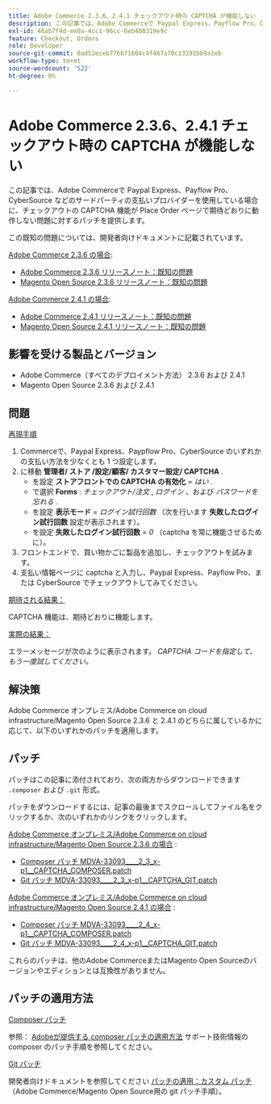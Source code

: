 ```yaml
---
title: Adobe Commerce 2.3.6、2.4.1 チェックアウト時の CAPTCHA が機能しない
description: この記事では、Adobe Commerceで Paypal Express、Payflow Pro、CyberSource などのサードパーティの支払いプロバイダーを使用している場合に、チェックアウトの CAPTCHA 機能が Place Order ページで期待どおりに動作しない問題に対するパッチを提供します。
exl-id: 46ab7f4d-ee0a-4cc1-96cc-6eb408319e9c
feature: Checkout, Orders
role: Developer
source-git-commit: 0ad52eceb776b71604c4f467a70c13191bb9a1eb
workflow-type: tm+mt
source-wordcount: '522'
ht-degree: 0%

---
```


# Adobe Commerce 2.3.6、2.4.1 チェックアウト時の CAPTCHA が機能しない

この記事では、Adobe Commerceで Paypal Express、Payflow Pro、CyberSource などのサードパーティの支払いプロバイダーを使用している場合に、チェックアウトの CAPTCHA 機能が Place Order ページで期待どおりに動作しない問題に対するパッチを提供します。

この既知の問題については、開発者向けドキュメントに記載されています。

<u>Adobe Commerce 2.3.6 の場合</u>:

* [Adobe Commerce 2.3.6 リリースノート：既知の問題](https://devdocs.magento.com/guides/v2.3/release-notes/commerce-2-3-6.html#known-issues)
* [Magento Open Source 2.3.6 リリースノート：既知の問題](https://devdocs.magento.com/guides/v2.3/release-notes/open-source-2-3-6.html#known-issues)

<u>Adobe Commerce 2.4.1 の場合</u>:

* [Adobe Commerce 2.4.1 リリースノート：既知の問題](https://devdocs.magento.com/guides/v2.4/release-notes/commerce-2-4-1.html#known-issues)
* [Magento Open Source 2.4.1 リリースノート：既知の問題](https://devdocs.magento.com/guides/v2.4/release-notes/open-source-2-4-1.html#known-issues)

## 影響を受ける製品とバージョン

* Adobe Commerce（すべてのデプロイメント方法） 2.3.6 および 2.4.1
* Magento Open Source 2.3.6 および 2.4.1

## 問題

<u>再現手順</u>

1. Commerceで、Paypal Express、Paypflow Pro、CyberSource のいずれかの支払い方法を少なくとも 1 つ設定します。
1. に移動 **管理者/ ストア /設定/顧客/ カスタマー設定/ CAPTCHA** .
   * を設定 **ストアフロントでの CAPTCHA の有効化** = *はい* .
   * で選択 **Forms** : *チェックアウト/注文* , *ログイン* 、および *パスワードを忘れる* .
   * を設定 **表示モード** = *ログイン試行回数* （次を行います **失敗したログイン試行回数** 設定が表示されます）。
   * を設定 **失敗したログイン試行回数** = *0* （captcha を常に機能させるために）。
1. フロントエンドで、買い物かごに製品を追加し、チェックアウトを試みます。
1. 支払い情報ページに captcha と入力し、Paypal Express、Payflow Pro、または CyberSource でチェックアウトしてみてください。

<u>期待される結果：</u>

CAPTCHA 機能は、期待どおりに機能します。

<u>実際の結果：</u>

エラーメッセージが次のように表示されます。 *CAPTCHA コードを指定して、もう一度試してください。*

## 解決策

Adobe Commerce オンプレミス/Adobe Commerce on cloud infrastructure/Magento Open Source 2.3.6 と 2.4.1 のどちらに属しているかに応じて、以下のいずれかのパッチを適用します。

## パッチ

パッチはこの記事に添付されており、次の両方からダウンロードできます `.composer` および `.git` 形式。

パッチをダウンロードするには、記事の最後までスクロールしてファイル名をクリックするか、次のいずれかのリンクをクリックします。

<u>Adobe Commerce オンプレミス/Adobe Commerce on cloud infrastructure/Magento Open Source 2.3.6 の場合</u> :

* [Composer パッチ MDVA-33093\_\_\_\_2\_3\_x-p1\_\_CAPTCHA\_COMPOSER.patch](assets/MDVA-33093____2_3_x-p1__CAPTCHA_COMPOSER.patch.zip)
* [Git パッチ MDVA-33093\_\_\_\_2\_3\_x-p1\_\_CAPTCHA\_GIT.patch](assets/MDVA-33093____2_3_x-p1__CAPTCHA_GIT.patch.zip)

<u>Adobe Commerce オンプレミス/Adobe Commerce on cloud infrastructure/Magento Open Source 2.4.1 の場合</u> :

* [Composer パッチ MDVA-33093\_\_\_\_2\_4\_x-p1\_\_CAPTCHA\_COMPOSER.patch](assets/MDVA-33093____2_4_x-p1__CAPTCHA_COMPOSER.patch.zip)
* [Git パッチ MDVA-33093\_\_\_\_2\_4\_x-p1\_\_CAPTCHA\_GIT.patch](assets/MDVA-33093____2_4_x-p1__CAPTCHA_GIT.patch.zip)

これらのパッチは、他のAdobe CommerceまたはMagento Open Sourceのバージョンやエディションとは互換性がありません。

## パッチの適用方法

<u>Composer パッチ</u>

参照： [Adobeが提供する composer パッチの適用方法](/help/how-to/general/how-to-apply-a-composer-patch-provided-by-magento.md) サポート技術情報の composer のパッチ手順を参照してください。

<u>Git パッチ</u>

開発者向けドキュメントを参照してください [パッチの適用：カスタム パッチ](https://devdocs.magento.com/guides/v2.4/comp-mgr/patching.html#custom-patches) （Adobe Commerce/Magento Open Source用の git パッチ手順）。
